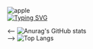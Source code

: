![apple](https://github.com/nagaeng/nagaeng/assets/109855280/e4c6cdba-ca43-4260-b98e-990e5868a3f2) <br>
[![Typing SVG](https://readme-typing-svg.demolab.com/?lines=HI+I'm+nakyung;Stuyding+Computer+Engineering;At+SUNGSHIN+W.Univ;NOW+SOPT+34+ANDROID)](https://git.io/typing-svg)

<-- ![Anurag's GitHub stats](https://github-readme-stats.vercel.app/api?username=nagaeng&show_icons=true&theme=radical) <br> -->
![Top Langs](https://github-readme-stats.vercel.app/api/top-langs/?username=nagaeng&layout=compact)
